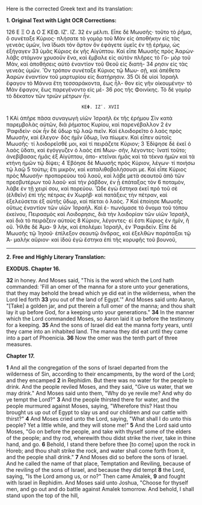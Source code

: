 Here is the corrected Greek text and its translation:

**1. Original Text with Light OCR Corrections:**

126                                      Ε Ξ Ο Δ Ο Σ                 ΚΕΦ. ΙΖʹ. ΙΖ.
32 ἐν μέλιτι. Εἶπε δὲ Μωυσῆς· τοῦτο τὸ ῥῆμα, ὃ συνέταξε Κύριος·
    πλήσατε τὸ γομὸρ τοῦ Μὰν εἰς ἀποθήκην εἰς τὰς γενεὰς ὑμῶν,
    ἵνα ἴδωσι τὸν ἄρτον ὃν ἐφάγετε ὑμεῖς ἐν τῇ ἐρήμῳ, ὡς ἐξήγαγεν
33 ὑμᾶς Κύριος ἐκ γῆς Αἰγύπτου. Καὶ εἶπε Μωυσῆς πρὸς Ἀαρών·
    λάβς στάμνον χρυσοῦν ἕνα, καὶ ἔμβαλε εἰς αὐτὸν πλῆρες τὸ Γο-
    μὸρ τοῦ Μὰν, καὶ ἀποθήσεις αὐτὸ ἐναντίον τοῦ Θεοῦ εἰς διατή-
34 ρησιν εἰς τὰς γενεὰς ὑμῶν. Ὃν τρόπον συνέταξε Κύριος τῷ Μωυ-
    σῇ, καὶ ἀπέθετο Ἀαρὼν ἐναντίον τοῦ μαρτυρίου εἰς διατήρησιν.
35 Οἱ δὲ υἱοὶ Ἰσραὴλ ἔφαγον τὸ Μάννα ἔτη τεσσαράκοντα, ἕως ἦλ-
    θον εἰς γῆν οἰκουμένην· τὸ Μὰν ἔφαγον, ἕως παρεγένοντο εἰς μέ-
36 ρος τῆς Φοινίκης. Τὸ δὲ γομὸρ τὸ δέκατον τῶν τριῶν μέτρων ἦν.

                                ΚΕΦ. ΙΖʹ. XVII

1   ΚΑὶ ἀπῆρε πᾶσα συναγωγὴ υἱῶν Ἰσραὴλ ἐκ τῆς ἐρήμου Σὶν
    κατὰ παρεμβολὰς αὐτῶν, διὰ ῥήματος Κυρίου, καὶ παρενέβαλλον
2   ἐν Ῥαφιδεὶν· οὐκ ἦν δὲ ὕδωρ τῷ λαῷ πιεῖν. Καὶ ἐλοιδορεῖτο ὁ
    λαὸς πρὸς Μωυσῆν, καὶ ἔλεγον· δὸς ἡμῖν ὕδωρ, ἵνα πίωμεν. Καὶ
    εἶπεν αὐτοῖς Μωυσῆς· τί λοιδορεῖσθέ μοι, καὶ τί πειράζετε Κύριον;
3   Ἐδίψησε δὲ ἐκεῖ ὁ λαὸς ὕδατι, καὶ ἐγόγγυζεν ὁ λαὸς ἐπὶ Μωυ-
    σῆν, λέγοντες· ἵνατί τοῦτο; ἀνεβίβασας ἡμᾶς ἐξ Αἰγύπτου, ἀπο-
    κτεῖναι ἡμᾶς καὶ τὰ τέκνα ἡμῶν καὶ τὰ κτήνη ἡμῶν τῷ δίψει;
4   Ἐβόησε δὲ Μωυσῆς πρὸς Κύριον, λέγων· τί ποιήσω τῷ λαῷ
5   τούτῳ; ἔτι μικρὸν, καὶ καταλιθοβολήσουσι με. Καὶ εἶπε Κύριος
    πρὸς Μωυσῆν· προπορεύου τοῦ λαοῦ, καὶ λάβε μετὰ σεαυτοῦ ἀπὸ
    τῶν πρεσβυτέρων τοῦ λαοῦ· καὶ τὴν ῥάβδον, ἐν ᾗ ἐπάταξας τὸν
6   ποταμὸν, λάβε ἐν τῇ χειρί σου, καὶ πορεύου. Ὥδε ἐγὼ ἔστηκα
    ἐκεῖ πρὸ τοῦ σὲ (ἐλθεῖν) ἐπὶ τῆς πέτρας ἐν Χωρὴβ· καὶ πατάξεις
    τὴν πέτραν, καὶ ἐξελεύσεται ἐξ αὐτῆς ὕδωρ, καὶ πίεται ὁ λαός.
7   Καὶ ἐποίησε Μωυσῆς οὕτως ἐναντίον τῶν υἱῶν Ἰσραήλ. Καὶ ἐ-
    πωνόμασε τὸ ὄνομα τοῦ τόπου ἐκείνου, Πειρασμὸς καὶ Λοιδορησις,
    διὰ τὴν λοιδορίαν τῶν υἱῶν Ἰσραὴλ, καὶ διὰ τὸ πειράζειν αὐτοὺς
8   Κύριον, λέγοντες· εἰ ἔστι Κύριος ἐν ἡμῖν, ἢ οὔ. Ἦλθε δὲ Ἀμα-
9   λὴκ, καὶ ἐπολέμει Ἰσραὴλ, ἐν Ῥαφιδείν. Εἶπε δὲ Μωυσῆς τῷ
    Ἰησοῦ· ἐπίλεξον σεαυτῷ ἄνδρας, καὶ ἐξελθὼν παράταξαι τῷ Ἀ-
    μαλὴκ αὔριον· καὶ ἰδοὺ ἐγὼ ἔστηκα ἐπὶ τῆς κορυφῆς τοῦ βουνοῦ,

---

**2. Free and Highly Literary Translation:**

**EXODUS. Chapter 16.**

**32** in honey. And Moses said, "This is the word which the Lord hath commanded: 'Fill an omer of the manna for a store unto your generations, that they may behold the bread which ye did eat in the wilderness, when the Lord led forth **33** you out of the land of Egypt.'" And Moses said unto Aaron, "[Take] a golden jar, and put therein a full omer of the manna; and thou shalt lay it up before God, for a keeping unto your generations." **34** In the manner which the Lord commanded Moses, so Aaron laid it up before the testimony for a keeping. **35** And the sons of Israel did eat the manna forty years, until they came into an inhabited land. The manna they did eat until they came into a part of Phoenicia. **36** Now the omer was the tenth part of three measures.

**Chapter 17.**

**1** And all the congregation of the sons of Israel departed from the wilderness of Sin, according to their encampments, by the word of the Lord; and they encamped **2** in Rephidim. But there was no water for the people to drink. And the people reviled Moses, and they said, "Give us water, that we may drink." And Moses said unto them, "Why do ye revile me? And why do ye tempt the Lord?" **3** And the people thirsted there for water, and the people murmured against Moses, saying, "Wherefore this? Hast thou brought us up out of Egypt to slay us and our children and our cattle with thirst?" **4** And Moses cried unto the Lord, saying, "What shall I do unto this people? Yet a little while, and they will stone me!" **5** And the Lord said unto Moses, "Go on before the people, and take with thyself some of the elders of the people; and thy rod, wherewith thou didst strike the river, take in thine hand, and go. **6** Behold, I stand there before thee [to come] upon the rock in Horeb; and thou shalt strike the rock, and water shall come forth from it, and the people shall drink." **7** And Moses did so before the sons of Israel. And he called the name of that place, Temptation and Reviling, because of the reviling of the sons of Israel, and because they did tempt **8** the Lord, saying, "Is the Lord among us, or no?" Then came Amalek, **9** and fought with Israel in Rephidim. And Moses said unto Joshua, "Choose for thyself men, and go out and do battle against Amalek tomorrow. And behold, I shall stand upon the top of the hill,